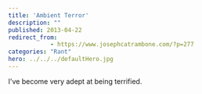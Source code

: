 ```yaml
---
title: 'Ambient Terror'
description: ""
published: 2013-04-22
redirect_from: 
            - https://www.josephcatrambone.com/?p=277
categories: "Rant"
hero: ../../../defaultHero.jpg
---
```

I've become very adept at being terrified.
